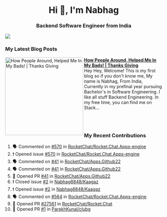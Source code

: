  
<h1 align="center">Hi 👋, I'm Nabhag</h1>
<h3 align="center">Backend Software Engineer from India</h3>

<img src="Twitter header - 2.png"/>

### My Latest Blog Posts 
<!-- HASHNODE_BLOG:START -->
<p align="left">
<a href="https://nabhagmotivaras.hashnode.dev//experience-2022" title="How People Around, Helped Me In My Bads!  | Thanks Giving"><img src="https://cdn.hashnode.com/res/hashnode/image/stock/unsplash/d1956810eb099b7959df44d932fa9fe4.jpeg" alt="How People Around, Helped Me In My Bads!  | Thanks Giving" width="250px" align="left" /></a>
<a href="https://nabhagmotivaras.hashnode.dev//experience-2022" title="How People Around, Helped Me In My Bads!  | Thanks Giving"><strong>How People Around, Helped Me In My Bads!  | Thanks Giving</strong></a>
<br/> Hey Hey, Welcome! This is my first blog so if you don't know me, My name is Nabhag, From India, Currently in my prefinal year pursuing Bachelor's in Software Engineering. I like all stuff Backend Engineering. In my free time, you can find me on Stack... </p> <br/> <br/>
<!-- HASHNODE_BLOG:END -->

### My Recent Contributions

<!--START_SECTION:activity-->
1. 🗣 Commented on [#570](https://github.com/RocketChat/Rocket.Chat.Apps-engine/issues/570) in [RocketChat/Rocket.Chat.Apps-engine](https://github.com/RocketChat/Rocket.Chat.Apps-engine)
2. ❗️ Opened issue [#570](https://github.com/RocketChat/Rocket.Chat.Apps-engine/issues/570) in [RocketChat/Rocket.Chat.Apps-engine](https://github.com/RocketChat/Rocket.Chat.Apps-engine)
3. 🗣 Commented on [#41](https://github.com/RocketChat/Apps.Github22/issues/41) in [RocketChat/Apps.Github22](https://github.com/RocketChat/Apps.Github22)
4. 🗣 Commented on [#41](https://github.com/RocketChat/Apps.Github22/issues/41) in [RocketChat/Apps.Github22](https://github.com/RocketChat/Apps.Github22)
5. 💪 Opened PR [#41](https://github.com/RocketChat/Apps.Github22/pull/41) in [RocketChat/Apps.Github22](https://github.com/RocketChat/Apps.Github22)
6. ❗️ Closed issue [#2](https://github.com/Nabhag8848/Kaagaz/issues/2) in [Nabhag8848/Kaagaz](https://github.com/Nabhag8848/Kaagaz)
7. ❗️ Opened issue [#2](https://github.com/Nabhag8848/Kaagaz/issues/2) in [Nabhag8848/Kaagaz](https://github.com/Nabhag8848/Kaagaz)
8. 🗣 Commented on [#564](https://github.com/RocketChat/Rocket.Chat.Apps-engine/issues/564) in [RocketChat/Rocket.Chat.Apps-engine](https://github.com/RocketChat/Rocket.Chat.Apps-engine)
9. 💪 Opened PR [#27561](https://github.com/RocketChat/Rocket.Chat/pull/27561) in [RocketChat/Rocket.Chat](https://github.com/RocketChat/Rocket.Chat)
10. 💪 Opened PR [#1](https://github.com/ParekhKunal/clubg/pull/1) in [ParekhKunal/clubg](https://github.com/ParekhKunal/clubg)
<!--END_SECTION:activity-->


